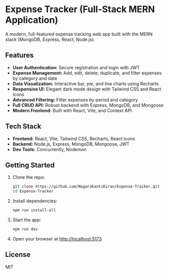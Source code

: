 # Expense Tracker (Full-Stack MERN Application)

A modern, full-featured expense tracking web app built with the MERN stack (MongoDB, Express, React, Node.js).

## Features
- **User Authentication:** Secure registration and login with JWT
- **Expense Management:** Add, edit, delete, duplicate, and filter expenses by category and date
- **Data Visualization:** Interactive bar, pie, and line charts using Recharts
- **Responsive UI:** Elegant dark mode design with Tailwind CSS and React Icons
- **Advanced Filtering:** Filter expenses by period and category
- **Full CRUD API:** Robust backend with Express, MongoDB, and Mongoose
- **Modern Frontend:** Built with React, Vite, and Context API

## Tech Stack
- **Frontend:** React, Vite, Tailwind CSS, Recharts, React Icons
- **Backend:** Node.js, Express, MongoDB, Mongoose, JWT
- **Dev Tools:** Concurrently, Nodemon

## Getting Started
1. Clone the repo:
   ```sh
   git clone https://github.com/NagarakantiKiran/Expense-Tracker.git
   cd Expense-Tracker
   ```
2. Install dependencies:
   ```sh
   npm run install-all
   ```
3. Start the app:
   ```sh
   npm run dev
   ```
4. Open your browser at [http://localhost:5173](http://localhost:5173)

## License
MIT
